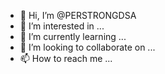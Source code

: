 - 👋 Hi, I’m @PERSTRONGDSA
- 👀 I’m interested in ...
- 🌱 I’m currently learning ...
- 💞️ I’m looking to collaborate on ...
- 📫 How to reach me ...

<!---
PERSTRONGDSA/PERSTRONGDSA is a ✨ special ✨ repository because its `README.md` (this file) appears on your GitHub profile.
You can click the Preview link to take a look at your changes.
--->
